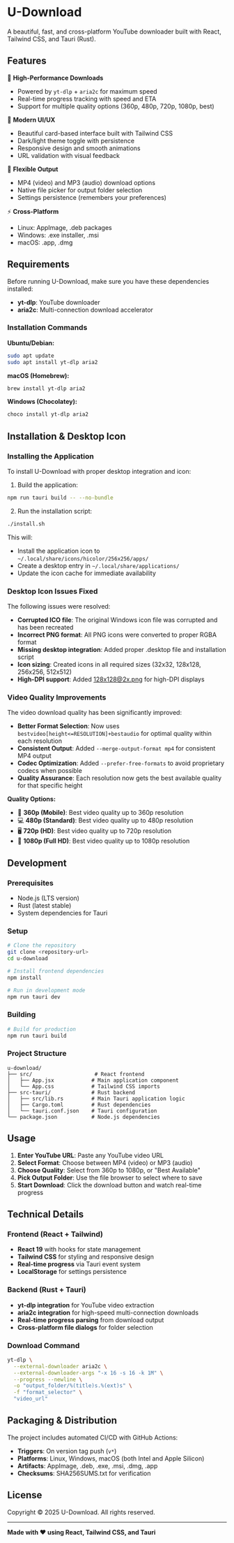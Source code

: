 # U-Download

A beautiful, fast, and cross-platform YouTube downloader built with React, Tailwind CSS, and Tauri (Rust).

## Features

🚀 **High-Performance Downloads**
- Powered by `yt-dlp` + `aria2c` for maximum speed
- Real-time progress tracking with speed and ETA
- Support for multiple quality options (360p, 480p, 720p, 1080p, best)

🎨 **Modern UI/UX**
- Beautiful card-based interface built with Tailwind CSS  
- Dark/light theme toggle with persistence
- Responsive design and smooth animations
- URL validation with visual feedback

📁 **Flexible Output**
- MP4 (video) and MP3 (audio) download options
- Native file picker for output folder selection
- Settings persistence (remembers your preferences)

⚡ **Cross-Platform**
- Linux: AppImage, .deb packages
- Windows: .exe installer, .msi
- macOS: .app, .dmg

## Requirements

Before running U-Download, make sure you have these dependencies installed:

- **yt-dlp**: YouTube downloader
- **aria2c**: Multi-connection download accelerator

### Installation Commands

**Ubuntu/Debian:**
```bash
sudo apt update
sudo apt install yt-dlp aria2
```

**macOS (Homebrew):**
```bash
brew install yt-dlp aria2
```

**Windows (Chocolatey):**
```powershell
choco install yt-dlp aria2
```

## Installation & Desktop Icon

### Installing the Application

To install U-Download with proper desktop integration and icon:

1. Build the application:
```bash
npm run tauri build -- --no-bundle
```

2. Run the installation script:
```bash
./install.sh
```

This will:
- Install the application icon to `~/.local/share/icons/hicolor/256x256/apps/`
- Create a desktop entry in `~/.local/share/applications/`
- Update the icon cache for immediate availability

### Desktop Icon Issues Fixed

The following issues were resolved:
- **Corrupted ICO file**: The original Windows icon file was corrupted and has been recreated
- **Incorrect PNG format**: All PNG icons were converted to proper RGBA format
- **Missing desktop integration**: Added proper .desktop file and installation script
- **Icon sizing**: Created icons in all required sizes (32x32, 128x128, 256x256, 512x512)
- **High-DPI support**: Added 128x128@2x.png for high-DPI displays

### Video Quality Improvements

The video download quality has been significantly improved:

- **Better Format Selection**: Now uses `bestvideo[height<=RESOLUTION]+bestaudio` for optimal quality within each resolution
- **Consistent Output**: Added `--merge-output-format mp4` for consistent MP4 output
- **Codec Optimization**: Added `--prefer-free-formats` to avoid proprietary codecs when possible
- **Quality Assurance**: Each resolution now gets the best available quality for that specific height

**Quality Options:**
- 📱 **360p (Mobile)**: Best video quality up to 360p resolution
- 💻 **480p (Standard)**: Best video quality up to 480p resolution
- 🖥️ **720p (HD)**: Best video quality up to 720p resolution
- 🎯 **1080p (Full HD)**: Best video quality up to 1080p resolution

## Development

### Prerequisites
- Node.js (LTS version)
- Rust (latest stable)
- System dependencies for Tauri

### Setup
```bash
# Clone the repository
git clone <repository-url>
cd u-download

# Install frontend dependencies
npm install

# Run in development mode
npm run tauri dev
```

### Building
```bash
# Build for production
npm run tauri build
```

### Project Structure
```
u-download/
├── src/                    # React frontend
│   ├── App.jsx            # Main application component
│   └── App.css            # Tailwind CSS imports
├── src-tauri/             # Rust backend
│   ├── src/lib.rs         # Main Tauri application logic
│   ├── Cargo.toml         # Rust dependencies
│   └── tauri.conf.json    # Tauri configuration
└── package.json           # Node.js dependencies
```

## Usage

1. **Enter YouTube URL**: Paste any YouTube video URL
2. **Select Format**: Choose between MP4 (video) or MP3 (audio)
3. **Choose Quality**: Select from 360p to 1080p, or "Best Available"
4. **Pick Output Folder**: Use the file browser to select where to save
5. **Start Download**: Click the download button and watch real-time progress

## Technical Details

### Frontend (React + Tailwind)
- **React 19** with hooks for state management
- **Tailwind CSS** for styling and responsive design
- **Real-time progress** via Tauri event system
- **LocalStorage** for settings persistence

### Backend (Rust + Tauri)
- **yt-dlp integration** for YouTube video extraction
- **aria2c integration** for high-speed multi-connection downloads
- **Real-time progress parsing** from download output
- **Cross-platform file dialogs** for folder selection

### Download Command
```bash
yt-dlp \
  --external-downloader aria2c \
  --external-downloader-args "-x 16 -s 16 -k 1M" \
  --progress --newline \
  -o "output_folder/%(title)s.%(ext)s" \
  -f "format_selector" \
  "video_url"
```

## Packaging & Distribution

The project includes automated CI/CD with GitHub Actions:

- **Triggers**: On version tag push (`v*`)
- **Platforms**: Linux, Windows, macOS (both Intel and Apple Silicon)
- **Artifacts**: AppImage, .deb, .exe, .msi, .dmg, .app
- **Checksums**: SHA256SUMS.txt for verification

## License

Copyright © 2025 U-Download. All rights reserved.

---

**Made with ❤️ using React, Tailwind CSS, and Tauri**